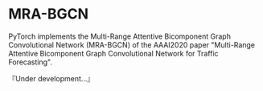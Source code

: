 # MRA-BGCN

PyTorch implements the Multi-Range Attentive Bicomponent Graph Convolutional Network (MRA-BGCN) of the AAAI2020 paper "Multi-Range Attentive Bicomponent Graph Convolutional Network for Traffic Forecasting".

『Under development...』
